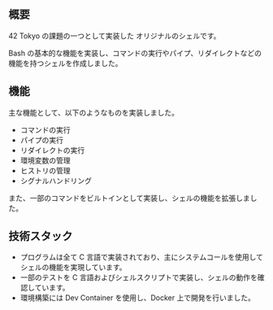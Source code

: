 ## 概要
42 Tokyo の課題の一つとして実装した オリジナルのシェルです。

Bash の基本的な機能を実装し、コマンドの実行やパイプ、リダイレクトなどの機能を持つシェルを作成しました。

## 機能
主な機能として、以下のようなものを実装しました。
- コマンドの実行
- パイプの実行
- リダイレクトの実行
- 環境変数の管理
- ヒストリの管理
- シグナルハンドリング

また、一部のコマンドをビルトインとして実装し、シェルの機能を拡張しました。

## 技術スタック
- プログラムは全て C 言語で実装されており、主にシステムコールを使用してシェルの機能を実現しています。
- 一部のテストを C 言語およびシェルスクリプトで実装し、シェルの動作を確認しています。
- 環境構築には Dev Container を使用し、Docker 上で開発を行いました。
